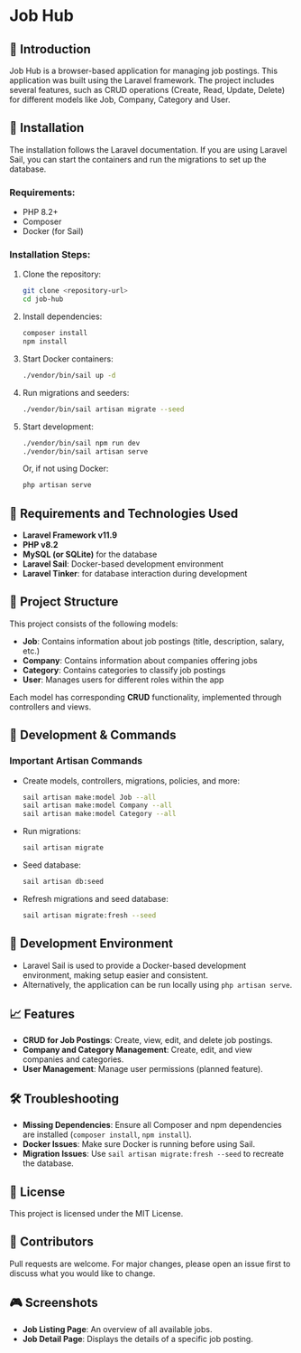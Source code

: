 # Job Hub

## 🚀 Introduction
Job Hub is a browser-based application for managing job postings. This application was built using the Laravel framework. The project includes several features, such as CRUD operations (Create, Read, Update, Delete) for different models like Job, Company, Category and User.

## 🤖 Installation
The installation follows the Laravel documentation. If you are using Laravel Sail, you can start the containers and run the migrations to set up the database.

### Requirements:
- PHP 8.2+
- Composer
- Docker (for Sail)

### Installation Steps:
1. Clone the repository:
   ```bash
   git clone <repository-url>
   cd job-hub
   ```
2. Install dependencies:
   ```bash
   composer install
   npm install
   ```
3. Start Docker containers:
   ```bash
   ./vendor/bin/sail up -d
   ```
4. Run migrations and seeders:
   ```bash
   ./vendor/bin/sail artisan migrate --seed
   ```

5. Start development:
   ```bash
   ./vendor/bin/sail npm run dev
   ./vendor/bin/sail artisan serve
   ```
   Or, if not using Docker:
   ```bash
   php artisan serve
   ```

## 📜 Requirements and Technologies Used
- **Laravel Framework v11.9**
- **PHP v8.2**
- **MySQL (or SQLite)** for the database
- **Laravel Sail**: Docker-based development environment
- **Laravel Tinker**: for database interaction during development

## 📏 Project Structure
This project consists of the following models:
- **Job**: Contains information about job postings (title, description, salary, etc.)
- **Company**: Contains information about companies offering jobs
- **Category**: Contains categories to classify job postings
- **User**: Manages users for different roles within the app

Each model has corresponding **CRUD** functionality, implemented through controllers and views.

## 🚧 Development & Commands
### Important Artisan Commands
- Create models, controllers, migrations, policies, and more:
  ```bash
  sail artisan make:model Job --all
  sail artisan make:model Company --all
  sail artisan make:model Category --all
  ```
- Run migrations:
  ```bash
  sail artisan migrate
  ```
- Seed database:
  ```bash
  sail artisan db:seed
  ```
- Refresh migrations and seed database:
  ```bash
  sail artisan migrate:fresh --seed
  ```

## 🔨 Development Environment
- Laravel Sail is used to provide a Docker-based development environment, making setup easier and consistent.
- Alternatively, the application can be run locally using `php artisan serve`.

## 📈 Features
- **CRUD for Job Postings**: Create, view, edit, and delete job postings.
- **Company and Category Management**: Create, edit, and view companies and categories.
- **User Management**: Manage user permissions (planned feature).

## 🛠 Troubleshooting
- **Missing Dependencies**: Ensure all Composer and npm dependencies are installed (`composer install`, `npm install`).
- **Docker Issues**: Make sure Docker is running before using Sail.
- **Migration Issues**: Use `sail artisan migrate:fresh --seed` to recreate the database.

## 🏦 License
This project is licensed under the MIT License.

## 👋 Contributors
Pull requests are welcome. For major changes, please open an issue first to discuss what you would like to change.

## 🎮 Screenshots
- **Job Listing Page**: An overview of all available jobs.
- **Job Detail Page**: Displays the details of a specific job posting.

